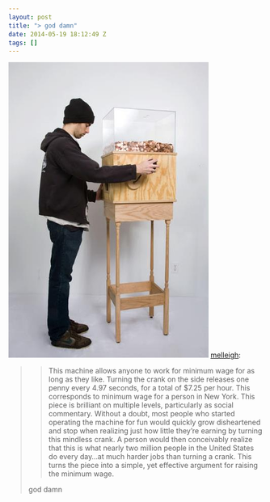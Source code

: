 ```yaml
---
layout: post
title: "> god damn"
date: 2014-05-19 18:12:49 Z
tags: []
---
```

![](/media/2014/05/86227809643.jpg)
[melleigh](http://melleigh.tumblr.com/post/48287302404/this-machine-allows-anyone-to-work-for-minimum):

> > This machine allows anyone to work for minimum wage for as long as they like. Turning the crank on the side releases one penny every 4.97 seconds, for a total of $7.25 per hour. This corresponds to minimum wage for a person in New York. This piece is brilliant on multiple levels, particularly as social commentary. Without a doubt, most people who started operating the machine for fun would quickly grow disheartened and stop when realizing just how little they’re earning by turning this mindless crank. A person would then conceivably realize that this is what nearly two million people in the United States do every day…at much harder jobs than turning a crank. This turns the piece into a simple, yet effective argument for raising the minimum wage.
> 
> god damn
